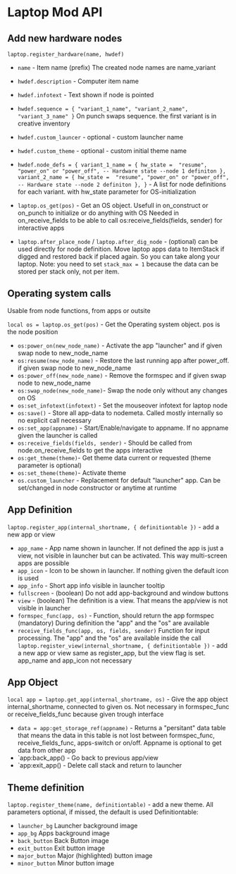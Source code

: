 # Laptop Mod API

## Add new hardware nodes
`laptop.register_hardware(name, hwdef)`
- `name` - Item name (prefix) The created node names are name_variant
- `hwdef.description`  -  Computer item name
- `hwdef.infotext` - Text shown if node is pointed
- `hwdef.sequence = { "variant_1_name", "variant_2_name", "variant_3_name" }` On punch swaps sequence. the first variant is in creative inventory
- `hwdef.custom_launcer` - optional - custom launcher name
- `hwdef.custom_theme` -  optional - custom initial theme name
- `hwdef.node_defs = {
		variant_1_name = {
			hw_state =  "resume", "power_on" or "power_off", -- Hardware state
			--node 1 definiton
		},
		variant_2_name = {
			hw_state =  "resume", "power_on" or "power_off", -- Hardware state
			--node 2 definiton
		},
	}` - A list for node definitions for each variant. with hw_state parameter for OS-initialization


- `laptop.os_get(pos)` - Get an OS object. Usefull in on_construct or on_punch to initialize or do anything with OS
  Needed in on_receive_fields to be able to call os:receive_fields(fields, sender) for interactive apps
- `laptop.after_place_node` / `laptop.after_dig_node` - (optional) can be used directly for node definition. Move laptop apps data to ItemStack if digged and restored back if placed again. So you can take along your laptop. Note: you need to set `stack_max = 1` because the data can be stored per stack only, not per item.


## Operating system calls
Usable from node functions, from apps or outsite

`local os = laptop.os_get(pos)` - Get the Operating system object. pos is the node position

- `os:power_on(new_node_name)` - Activate the app "launcher" and if given swap node to new_node_name
- `os:resume(new_node_name)` - Restore the last running app after power_off. if given swap node to new_node_name
- `os:power_off(new_node_name)` - Remove the formspec and if given swap node to new_node_name
- `os:swap_node(new_node_name)`- Swap the node only without any changes on OS
- `os:set_infotext(infotext)` - Set the mouseover infotext for laptop node
- `os:save()` - Store all app-data to nodemeta. Called mostly internally so no explicit call necessary
- `os:set_app(appname)` - Start/Enable/navigate to appname. If no appname given the launcher is called
- `os:receive_fields(fields, sender)` - Should be called from node.on_receive_fields to get the apps interactive
- `os:get_theme(theme)`- Get theme data current or requested (theme parameter is optional)
- `os:set_theme(theme)`- Activate theme
- `os.custom_launcher` - Replacement for default "launcher" app. Can be set/changed in node constructor or anytime at runtime


## App Definition
`laptop.register_app(internal_shortname, { definitiontable })` - add a new app or view
- `app_name` - App name shown in launcher. If not defined the app is just a view, not visible in launcher but can be activated. This way multi-screen apps are possible
- `app_icon` - Icon to be shown in launcher. If nothing given the default icon is used
- `app_info` - Short app info visible in launcher tooltip
- `fullscreen` - (boolean) Do not add app-background and window buttons
- `view` - (boolean) The definition is a view. That means the app/view is not visible in launcher
- `formspec_func(app, os)` - Function, should return the app formspec (mandatory) During definition the "app" and the "os" are available
- `receive_fields_func(app, os, fields, sender)` Function for input processing. The "app" and the "os" are available inside the call
`laptop.register_view(internal_shortname, { definitiontable })` - add a new app or view
same as register_app, but the view flag is set. app_name and app_icon not necessary

## App Object
`local app = laptop.get_app(internal_shortname, os)` - Give the app object internal_shortname, connected to given os. Not necessary in formspec_func or receive_fields_func because given trough interface
- `data = app:get_storage_ref(appname)` - Returns a "persitant" data table that means the data in this table is not lost between formspec_func, receive_fields_func, apps-switch or on/off. Appname is optional to get data from other app
- `app:back_app() - Go back to previous app/view
- `app:exit_app() - Delete call stack and return to launcher

## Theme definition
`laptop.register_theme(name, definitiontable)` - add a new theme. All parameters optional, if missed, the default is used
Definitiontable:
- `launcher_bg` Launcher background image
- `app_bg` Apps background image
- `back_button` Back Button image
- `exit_button` Exit button image
- `major_button` Major (highlighted) button image
- `minor_button` Minor button image
